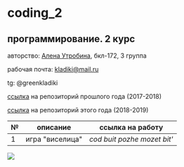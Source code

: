 # coding_2
## программирование. 2 курс
авторство: [Алена Утробина](https://github.com/greenkladiki), бкл-172, 3 группа

рабочая почта: kladiki@mail.ru

tg: @greenkladiki

[ссылка](https://github.com/greenkladiki/coding) на репозиторий прошлого года (2017-2018)

[ссылка](https://github.com/greenkladiki/coding_2) на репозиторий этого года (2018-2019)

№|описание|ссылка на работу
---|---|---
1|игра "виселица"|*cod buit pozhe mozet bit'*


![](https://pp.userapi.com/c824502/v824502211/8f0c3/NRnzWb9XF0c.jpg)
